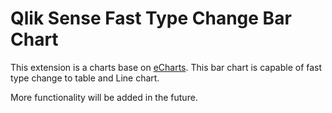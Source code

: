 # Qlik Sense Fast Type Change Bar Chart
This extension is a charts base on <a href="https://ecomfe.github.io/echarts-doc/public/en/index.html" target="_blank">eCharts</a>.
This bar chart is capable of fast type change to table and Line chart.

More functionality will be added in the future.
